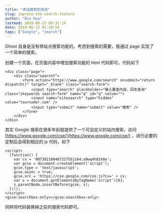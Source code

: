 ```yaml
---
title: "本站搜索的改进"
slug: improve-the-search-feature
author: "Bin Hua"
lastmod: 2020-08-13 09:31:14
date: 2019-06-12 01:10:54
tags: ["Google", "search"]
---
```


Ghost 自身是没有带站点搜索功能的，考虑到搜索的需要，我通过 page 实现了一个简单的搜索。

创建一个页面，在页面内容中增加搜索功能的 html 代码即可，代码如下

```
<div class="page">
    <div class="searchf">
        <form action="https://www.google.com/search" onsubmit="return dispatch()" target="_blank" class="search-form">
            <input type="search" placeholder="输入要查内容，回车查询" class="skeywords search-form" name="q" id="q" value="">
            <input name="sitesearch" type="hidden" value="tourcoder.com" />
            <input type="submit" name="submit" value="搜索" />
        </form>
    </div>
</div>
```

其实 Google 搜索在很多年前就提供了一个可自定义的站内搜索，访问 [https://www.google.com/cse/](https://www.google.com/cse/) ，进行必要的定制后会得到相应的 js 代码，如下

```
<script>
  (function() {
    var cx = '007392108407227551164:a9wq4h81k0o';
    var gcse = document.createElement('script');
    gcse.type = 'text/javascript';
    gcse.async = true;
    gcse.src = 'https://cse.google.com/cse.js?cx=' + cx;
    var s = document.getElementsByTagName('script')[0];
    s.parentNode.insertBefore(gcse, s);
  })();
</script>
<gcse:searchbox-only></gcse:searchbox-only>
```

同样将代码替换掉之前的搜索代码即可。